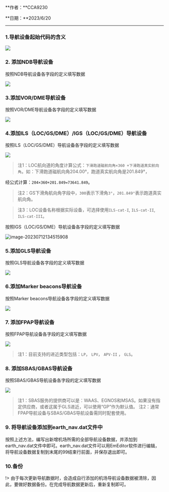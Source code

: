 **作者：**CCA9230

**日期：**2023/6/20

------

### 1.导航设备起始代码的含义

![](https://picdl.sunbangyan.cn/2023/06/20/ig3d96.png)

 

### 2. 添加NDB导航设备

按照NDB导航设备各字段的定义填写数据

![](https://picdl.sunbangyan.cn/2023/06/20/igh73m.png)

### 3.添加VOR/DME导航设备

按照VOR/DME导航设备各字段的定义填写数据

![](https://picdl.sunbangyan.cn/2023/06/20/igka6a.png)

### 4.添加ILS（LOC/GS/DME）/IGS（LOC/GS/DME）导航设备

按照ILS（LOC/GS/DME）导航设备各字段的定义填写数据

![](https://picdl.sunbangyan.cn/2023/06/20/igmvoa.png)

> 注1：LOC航向道的角度计算公式：`下滑跑道磁航向角×360 +下滑跑道真实航向角`。如：下滑跑道磁航向角204.00°，跑道真实航向角是201.849°，

经公式计算：`204×360+201.849=73641.849`。

> 注2：GS下滑角航向角字段中，`300`表示下滑角`3°`，`201.849°`表示跑道真实航向角。

> 注3：LOC设备名称根据实际设备，可选择使用`ILS-cat-I`, `ILS-cat-II`, `ILS-cat-III`。

按照IGS（LOC/GS/DME）导航设备各字段的定义填写数据

![image-20230712134515908](https://img1.imgtp.com/2023/07/12/tKjLUgMz.png)

### 5.添加GLS导航设备

按照GLS导航设备各字段的定义填写数据

![](https://picdl.sunbangyan.cn/2023/06/20/igpy65.png)

### 6.添加Marker beacons导航设备

按照Marker beacons导航设备各字段的定义填写数据

![](https://picdl.sunbangyan.cn/2023/06/20/iha9ka.png)

### 7. 添加FPAP导航设备

按照FPAP导航设备各字段的定义填写数据

![](https://picdl.sunbangyan.cn/2023/06/20/iiieni.png)

> 注1：目前支持的进近类型包括：`LP`， `LPV`， `APV-II` ， `GLS`。


### 8. 添加SBAS/GBAS导航设备

按照SBAS/GBAS导航设备各字段的定义填写数据

![](https://picdl.sunbangyan.cn/2023/06/20/ik3mmi.png)

> 注1：SBAS服务的提供商可以是：WAAS、EGNOS和MSAS。如果没有指定供应商，或者这属于GLS进近，可以使用“GP”作为默认值。
> 注2：通常FPAP导航设备与SBAS/GBAS导航设备需同时配套使用。
### 9. 将导航设备添加到earth_nav.dat文件中

按照上述方法，编写出新增机场所需的全部导航设备数据，并添加到earth_nav.dat文件中即可。earth_nav.dat文件可以用EmEditor软件进行编辑，将导航设备数据复制到末尾的99结束行前面，并保存退出即可。

### 10.备份 

!> 由于每次更新导航数据时，会造成自行添加的机场导航设备数据被清除，因此，要做好数据备份。在完成导航数据更新后，重新复制即可。